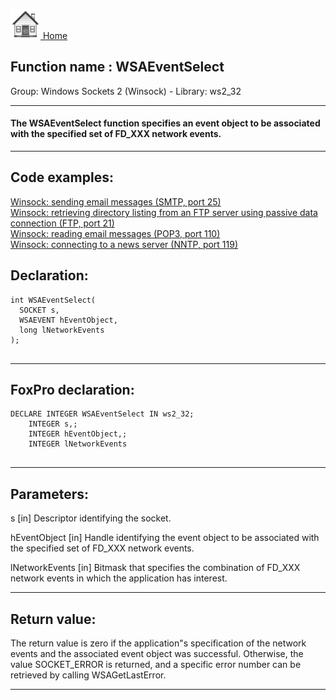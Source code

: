 [<img src="../../images/home.png"> Home ](https://github.com/VFPX/Win32API)  

## Function name : WSAEventSelect
Group: Windows Sockets 2 (Winsock) - Library: ws2_32    
***  


#### The WSAEventSelect function specifies an event object to be associated with the specified set of FD_XXX network events.
***  


## Code examples:
[Winsock: sending email messages (SMTP, port 25)](../../samples/sample_385.md)  
[Winsock: retrieving directory listing from an FTP server using passive data connection (FTP, port 21)](../../samples/sample_386.md)  
[Winsock: reading email messages (POP3, port 110)](../../samples/sample_388.md)  
[Winsock: connecting to a news server (NNTP, port 119)](../../samples/sample_389.md)  

## Declaration:
```foxpro  
int WSAEventSelect(
  SOCKET s,
  WSAEVENT hEventObject,
  long lNetworkEvents
);
  
```  
***  


## FoxPro declaration:
```foxpro  
DECLARE INTEGER WSAEventSelect IN ws2_32;
	INTEGER s,;
	INTEGER hEventObject,;
	INTEGER lNetworkEvents
  
```  
***  


## Parameters:
s 
[in] Descriptor identifying the socket. 

hEventObject 
[in] Handle identifying the event object to be associated with the specified set of FD_XXX network events. 

lNetworkEvents 
[in] Bitmask that specifies the combination of FD_XXX network events in which the application has interest.  
***  


## Return value:
The return value is zero if the application"s specification of the network events and the associated event object was successful. Otherwise, the value SOCKET_ERROR is returned, and a specific error number can be retrieved by calling WSAGetLastError.  
***  

